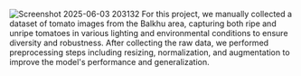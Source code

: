 ![Screenshot 2025-06-03 203132](https://github.com/user-attachments/assets/c10c8d8a-bf43-441e-9fe7-36311a8132b2)
For this project, we manually collected a dataset of tomato images from the Balkhu area, capturing both ripe and unripe tomatoes in various lighting and environmental conditions to ensure diversity and robustness. After collecting the raw data, we performed preprocessing steps including resizing, normalization, and augmentation to improve the model's performance and generalization.


